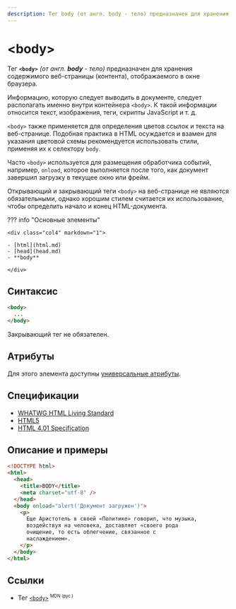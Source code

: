 ```yaml
---
description: Тег body (от англ. body - тело) предназначен для хранения содержимого веб-страницы (контента), отображаемого в окне браузера
---
```


# &lt;body&gt;

Тег **`<body>`** _(от англ. **body** - тело)_ предназначен для хранения содержимого веб-страницы (контента), отображаемого в окне браузера.

Информацию, которую следует выводить в документе, следует располагать именно внутри контейнера `<body>`. К такой информации относится текст, изображения, теги, скрипты JavaScript и т. д.

`<body>` также применяется для определения цветов ссылок и текста на веб-странице. Подобная практика в HTML осуждается и взамен для указания цветовой схемы рекомендуется использовать стили, применяя их к селектору `body`.

Часто `<body>` используется для размещения обработчика событий, например, `onload`, которое выполняется после того, как документ завершил загрузку в текущее окно или фрейм.

Открывающий и закрывающий теги `<body>` на веб-странице не являются обязательными, однако хорошим стилем считается их использование, чтобы определить начало и конец HTML-документа.

??? info "Основные элементы"

    <div class="col4" markdown="1">

    - [html](html.md)
    - [head](head.md)
    - **body**

    </div>

## Синтаксис

```html
<body>
  ...
</body>
```

Закрывающий тег не обязателен.

## Атрибуты

Для этого элемента доступны [универсальные атрибуты](uni-attr.md).

## Спецификации

- [WHATWG HTML Living Standard](https://html.spec.whatwg.org/multipage/semantics.html#the-body-element)
- [HTML5](http://www.w3.org/TR/html5/sections.html#the-body-element)
- [HTML 4.01 Specification](http://www.w3.org/TR/html401/struct/global.html#h-7.5.1)

## Описание и примеры

```html
<!DOCTYPE html>
<html>
  <head>
    <title>BODY</title>
    <meta charset="utf-8" />
  </head>
  <body onload="alert('Документ загружен')">
    <p>
      Еще Аристотель в своей «Политике» говорил, что музыка,
      воздействуя на человека, доставляет «своего рода
      очищение, то есть облегчение, связанное с
      наслаждением».
    </p>
  </body>
</html>
```

## Ссылки

- Тег [`<body>`](https://developer.mozilla.org/ru/docs/Web/HTML/Element/body) <sup><small>MDN (рус.)</small></sup>
